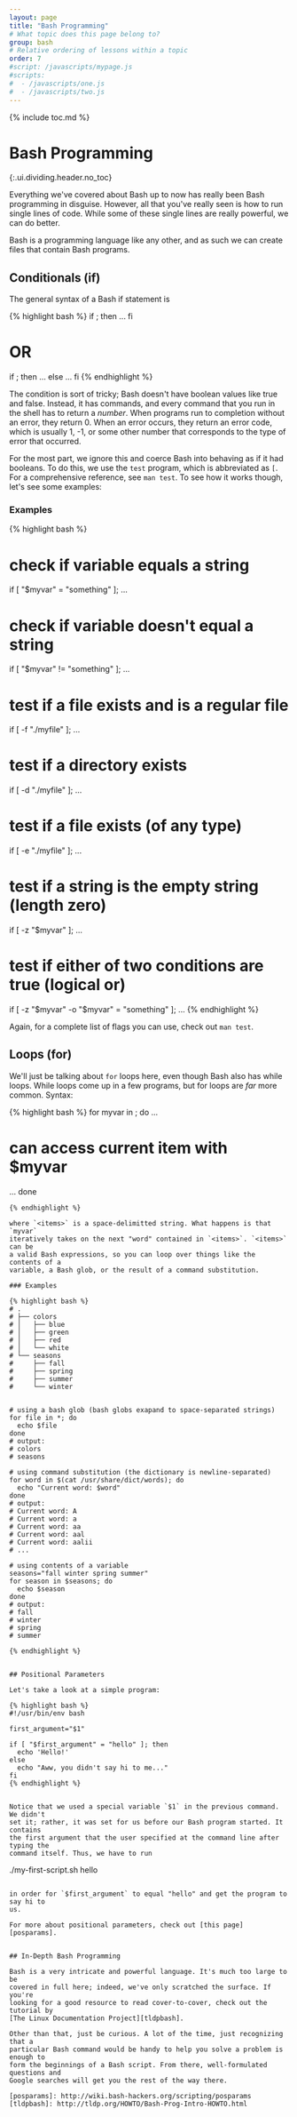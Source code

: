 ```yaml
---
layout: page
title: "Bash Programming"
# What topic does this page belong to?
group: bash
# Relative ordering of lessons within a topic
order: 7
#script: /javascripts/mypage.js
#scripts:
#  - /javascripts/one.js
#  - /javascripts/two.js
---
```



{% include toc.md %}

# Bash Programming
{:.ui.dividing.header.no_toc}

Everything we've covered about Bash up to now has really been Bash programming
in disguise. However, all that you've really seen is how to run single lines of
code. While some of these single lines are really powerful, we can do better.

Bash is a programming language like any other, and as such we can create files
that contain Bash programs.


## Conditionals (if)

The general syntax of a Bash if statement is

{% highlight bash %}
if <condition>; then
  ...
fi

# OR

if <condition>; then
  ...
else
  ...
fi
{% endhighlight %}

The condition is sort of tricky; Bash doesn't have boolean values like true and
false. Instead, it has commands, and every command that you run in the shell has
to return a _number_. When programs run to completion without an error, they
return 0. When an error occurs, they return an error code, which is usually 1,
-1, or some other number that corresponds to the type of error that occurred.

For the most part, we ignore this and coerce Bash into behaving as if it had
booleans. To do this, we use the `test` program, which is abbreviated as `[`.
For a comprehensive reference, see `man test`.  To see how it works though,
let's see some examples:

### Examples

{% highlight bash %}
# check if variable equals a string
if [ "$myvar" = "something" ]; ...

# check if variable doesn't equal a string
if [ "$myvar" != "something" ]; ...

# test if a file exists and is a regular file
if [ -f "./myfile" ]; ...

# test if a directory exists
if [ -d "./myfile" ]; ...

# test if a file exists (of any type)
if [ -e "./myfile" ]; ...

# test if a string is the empty string (length zero)
if [ -z "$myvar" ]; ...

# test if either of two conditions are true (logical or)
if [ -z "$myvar" -o "$myvar" = "something" ]; ...
{% endhighlight %}

Again, for a complete list of flags you can use, check out `man test`.


## Loops (for)

We'll just be talking about `for` loops here, even though Bash also has while
loops. While loops come up in a few programs, but for loops are _far_ more
common. Syntax:

{% highlight bash %}
for myvar in <items>; do
  ...
  # can access current item with $myvar
  ...
done
~~~
{% endhighlight %}

where `<items>` is a space-delimitted string. What happens is that `myvar`
iteratively takes on the next "word" contained in `<items>`. `<items>` can be
a valid Bash expressions, so you can loop over things like the contents of a
variable, a Bash glob, or the result of a command substitution.

### Examples

{% highlight bash %}
# .
# ├── colors
# │   ├── blue
# │   ├── green
# │   ├── red
# │   └── white
# └── seasons
#     ├── fall
#     ├── spring
#     ├── summer
#     └── winter


# using a bash glob (bash globs exapand to space-separated strings)
for file in *; do
  echo $file
done
# output:
# colors
# seasons

# using command substitution (the dictionary is newline-separated)
for word in $(cat /usr/share/dict/words); do
  echo "Current word: $word"
done
# output:
# Current word: A
# Current word: a
# Current word: aa
# Current word: aal
# Current word: aalii
# ...

# using contents of a variable
seasons="fall winter spring summer"
for season in $seasons; do
  echo $season
done
# output:
# fall
# winter
# spring
# summer

{% endhighlight %}


## Positional Parameters

Let's take a look at a simple program:

{% highlight bash %}
#!/usr/bin/env bash

first_argument="$1"

if [ "$first_argument" = "hello" ]; then
  echo 'Hello!'
else
  echo "Aww, you didn't say hi to me..."
fi
{% endhighlight %}


Notice that we used a special variable `$1` in the previous command. We didn't
set it; rather, it was set for us before our Bash program started. It contains
the first argument that the user specified at the command line after typing the
command itself. Thus, we have to run

~~~
./my-first-script.sh hello
~~~

in order for `$first_argument` to equal "hello" and get the program to say hi to
us.

For more about positional parameters, check out [this page][posparams].


## In-Depth Bash Programming

Bash is a very intricate and powerful language. It's much too large to be
covered in full here; indeed, we've only scratched the surface. If you're
looking for a good resource to read cover-to-cover, check out the tutorial by
[The Linux Documentation Project][tldpbash].

Other than that, just be curious. A lot of the time, just recognizing that a
particular Bash command would be handy to help you solve a problem is enough to
form the beginnings of a Bash script. From there, well-formulated questions and
Google searches will get you the rest of the way there.

[posparams]: http://wiki.bash-hackers.org/scripting/posparams
[tldpbash]: http://tldp.org/HOWTO/Bash-Prog-Intro-HOWTO.html


